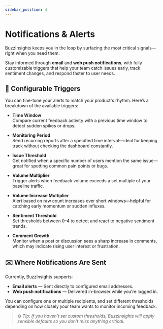 ```yaml
---
sidebar_position: 4
---
```


# Notifications & Alerts

BuzzInsights keeps you in the loop by surfacing the most critical signals—right when you need them.

Stay informed through **email** and **web push notifications**, with fully customizable triggers that help your team catch issues early, track sentiment changes, and respond faster to user needs.

## 🔧 Configurable Triggers

You can fine-tune your alerts to match your product's rhythm. Here’s a breakdown of the available triggers:

- **Time Window**  
  Compare current feedback activity with a previous time window to detect sudden spikes or drops.

- **Monitoring Period**  
  Send recurring reports after a specified time interval—ideal for keeping track without checking the dashboard constantly.

- **Issue Threshold**  
  Get notified when a specific number of users mention the same issue—great for spotting common pain points or bugs.

- **Volume Multiplier**  
  Trigger alerts when feedback volume exceeds a set multiple of your baseline traffic.

- **Volume Increase Multiplier**  
  Alert based on raw count increases over short windows—helpful for catching early momentum or sudden influxes.

- **Sentiment Threshold**  
  Set thresholds between 0–4 to detect and react to negative sentiment trends.

- **Comment Growth**  
  Monitor when a post or discussion sees a sharp increase in comments, which may indicate rising user interest or frustration.

## ✉️ Where Notifications Are Sent

Currently, BuzzInsights supports:

- **Email alerts** — Sent directly to configured email addresses.
- **Web push notifications** — Delivered in-browser while you're logged in.

You can configure one or multiple recipients, and set different thresholds depending on how closely your team wants to monitor incoming feedback.

> ⚙️ _Tip: If you haven’t set custom thresholds, BuzzInsights will apply sensible defaults so you don’t miss anything critical._
